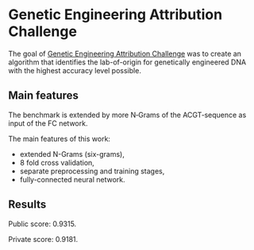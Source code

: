 # Genetic Engineering Attribution Challenge

The goal of [Genetic Engineering Attribution Challenge](https://www.drivendata.org/competitions/63/genetic-engineering-attribution/) was to create an algorithm that identifies the lab-of-origin for genetically engineered DNA with the highest accuracy level possible.

## Main features

The benchmark is extended by more N‑Grams of the ACGT‑sequence as input of the FC network.

The main features of this work:
 - extended N-Grams (six-grams),
 - 8 fold cross validation,
 - separate preprocessing and training stages,
 - fully-connected neural network.

## Results

Public score: 0.9315.

Private score: 0.9181.
